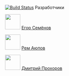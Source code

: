 [![Build Status](https://app.travis-ci.com/EgorSmnv/RED.svg?token=YhVotcUzciKnhsTrZMPW&branch=master)](https://app.travis-ci.com/EgorSmnv/RED)
Разработчики

<img src="https://avatars.githubusercontent.com/u/91302230?v=4" width="50"> [Егор Семёнов](https://github.com/EgorSmnv)

<img src="https://avatars.githubusercontent.com/u/30323047?v=4" width="50"> [Рем Аюпов](https://github.com/RemAupov)

<img src="https://avatars.githubusercontent.com/u/91268843?v=4" width="50"> [Дмитрий Прохоров](https://github.com/ProD1J)

